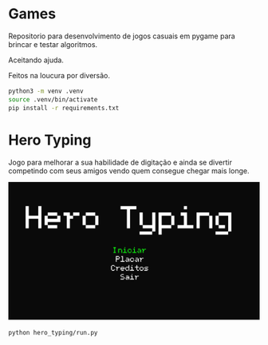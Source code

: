 # Games

Repositorio para desenvolvimento de jogos casuais em pygame para brincar e testar algoritmos.

Aceitando ajuda. 

Feitos na loucura por diversão.

```sh
python3 -m venv .venv
source .venv/bin/activate
pip install -r requirements.txt
```

# Hero Typing
Jogo para melhorar a sua habilidade de digitação e ainda se divertir competindo com seus amigos vendo quem consegue chegar mais longe.

![capa do jogo hero typing](/hero_typing/media/game_thumb.png)

```sh
python hero_typing/run.py
```
